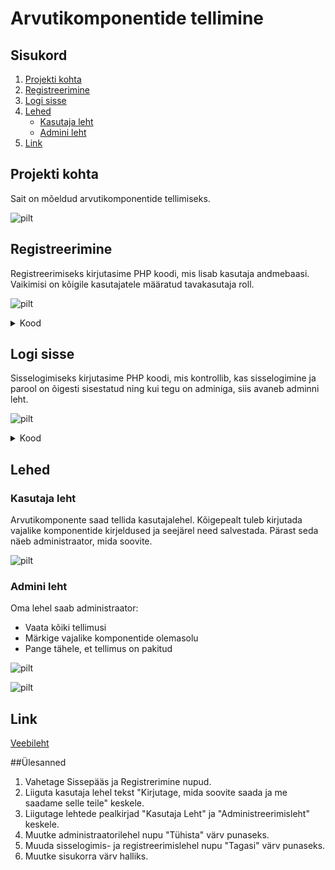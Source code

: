 # Arvutikomponentide tellimine

## Sisukord
1. [Projekti kohta](https://github.com/AntonBuivol/Arvutid?tab=readme-ov-file#projekti-kohta)
2. [Registreerimine](https://github.com/AntonBuivol/Arvutid/blob/main/README.md#registreerimine)
3. [Logi sisse](https://github.com/AntonBuivol/Arvutid/blob/main/README.md#logi-sisse)
4. [Lehed](https://github.com/AntonBuivol/Arvutid/blob/main/README.md#lehed)
   - [Kasutaja leht](https://github.com/AntonBuivol/Arvutid/blob/main/README.md#kasutaja-leht)
   - [Admini leht](https://github.com/AntonBuivol/Arvutid/blob/main/README.md#admini-leht)
5. [Link](https://github.com/AntonBuivol/Arvutid/blob/main/README.md#link)

## Projekti kohta
Sait on mõeldud arvutikomponentide tellimiseks.

![pilt](https://github.com/AntonBuivol/Arvutid/assets/120181261/cbe9cc8d-8548-4d56-a360-fe580a70d4f1)


## Registreerimine
Registreerimiseks kirjutasime PHP koodi, mis lisab kasutaja andmebaasi. Vaikimisi on kõigile kasutajatele määratud tavakasutaja roll.

![pilt](https://github.com/AntonBuivol/Arvutid/assets/120181261/3bd99571-87ee-4e2f-bb63-b8db4db46bdd)

<details><summary>Kood</summary>

   ```
global $yhendus;
if (!empty($_POST['login']) && !empty($_POST['pass'])) {

    $login = htmlspecialchars(trim($_POST['login']));
    $pass = htmlspecialchars(trim($_POST['pass']));


    $cool = 'superpaev';
    $kryp = crypt($pass, $cool);


    $kask2 = $yhendus->prepare("INSERT INTO kasutaja (kasutaja, parool) VALUES (?, ?)");
    $kask2->bind_param("ss", $login, $kryp);
    $kask2->execute();
        
    echo '<script>alert("Registreerimine õnnestus!"); window.location.href = "login.php";</script>';

    $kask2->close();
    $yhendus->close();
    exit();

}
```

</details>

## Logi sisse
Sisselogimiseks kirjutasime PHP koodi, mis kontrollib, kas sisselogimine ja parool on õigesti sisestatud ning kui tegu on adminiga, siis avaneb adminni leht.

![pilt](https://github.com/AntonBuivol/Arvutid/assets/120181261/21d1298b-18f4-4f55-b9ed-4c047de8140a)

<details><summary>Kood</summary>

```
if (!empty($_POST['login']) && !empty($_POST['pass'])) {

    $login = htmlspecialchars(trim($_POST['login']));
    $pass = htmlspecialchars(trim($_POST['pass']));

    $cool='superpaev';
    $kryp = crypt($pass, $cool);

    $kask=$yhendus-> prepare("SELECT kasutaja, onAdmin FROM kasutaja WHERE kasutaja=? AND parool=?");
    $kask->bind_param("ss", $login, $kryp);
    $kask->bind_result($kasutaja, $onAdmin);
    $kask->execute();

    if ($kask->fetch()) {
        $_SESSION['tuvastamine'] = 'misiganes';
        $_SESSION['kasutaja'] = $login;
        $_SESSION['onAdmin'] = $onAdmin;
        if($onAdmin == 1){
            echo '<script>window.location.href = "AdminLeht.php";</script>';
        }
        else {
            echo '<script>window.location.href = "haldusleht.php";</script>';
            exit();
        }

    }
    else {
        echo "kasutaja $login või parool $kryp on vale";
        $yhendus->close();
    }
}
```

</details>

## Lehed

### Kasutaja leht
Arvutikomponente saad tellida kasutajalehel. Kõigepealt tuleb kirjutada vajalike komponentide kirjeldused ja seejärel need salvestada. Pärast seda näeb administraator, mida soovite.

![pilt](https://github.com/AntonBuivol/Arvutid/assets/120181261/2b16fabd-d9d4-4482-9ab0-f1dab03f52c5)

### Admini leht

Oma lehel saab administraator:
* Vaata kõiki tellimusi
* Märkige vajalike komponentide olemasolu
* Pange tähele, et tellimus on pakitud

![pilt](https://github.com/AntonBuivol/Arvutid/assets/120181261/a48c635c-1096-4e02-ac00-b059dfab9486)

![pilt](https://github.com/AntonBuivol/Arvutid/assets/120181261/26ef81ae-cdb8-4b12-9179-76fff7613302)

## Link
[Veebileht](https://antonbuivol22.thkit.ee/phplehti/content/andmebaas/TheFinalProj/ControllPage.php)

##Ülesanned
1) Vahetage Sissepääs ja Registrerimine nupud.
2) Liiguta kasutaja lehel tekst "Kirjutage, mida soovite saada ja me saadame selle teile" keskele.
3) Liigutage lehtede pealkirjad "Kasutaja Leht" ja "Administreerimisleht" keskele.
4) Muutke administraatorilehel nupu "Tühista" värv punaseks.
5) Muuda sisselogimis- ja registreerimislehel nupu "Tagasi" värv punaseks.
6) Muutke sisukorra värv halliks.
